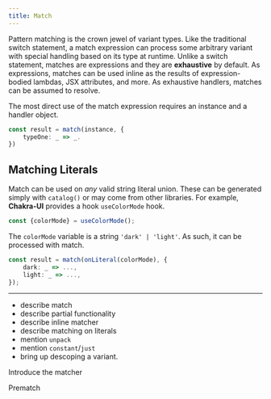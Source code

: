 ```yaml
---
title: Match
---
```


Pattern matching is the crown jewel of variant types. Like the traditional switch statement, a match expression can process some arbitrary variant with special handling based on its type at runtime. Unlike a switch statement, matches are expressions and they are **exhaustive** by default. As expressions, matches can be used inline as the results of expression-bodied lambdas, JSX attributes, and more. As exhaustive handlers, matches can be assumed to resolve. 

The most direct use of the match expression requires an instance and a handler object.

```ts
const result = match(instance, {
    typeOne: _ => _.
})
```


## Matching Literals

Match can be used on *any* valid string literal union. These can be generated simply with `catalog()` or may come from other libraries. For example, **Chakra-UI** provides a hook `useColorMode` hook.

```ts
const {colorMode} = useColorMode();
```

The `colorMode` variable is a string `'dark' | 'light'`. As such, it can be processed with match.

```ts
const result = match(onLiteral(colorMode), {
    dark: _ => ...,
    light: _ => ...,
});
```

****

- describe match
- describe partial functionality
- describe inline matcher
- describe matching on literals
- mention `unpack`
- mention `constant`/`just`
- bring up descoping a variant.

Introduce the matcher

Prematch